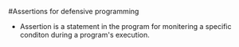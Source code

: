 #Assertions for defensive programming

* Assertion is a statement in the program for monitering a specific conditon during a program's execution.

